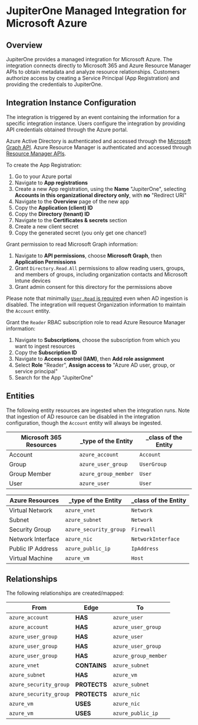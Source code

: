 # JupiterOne Managed Integration for Microsoft Azure

## Overview

JupiterOne provides a managed integration for Microsoft Azure. The integration
connects directly to Microsoft 365 and Azure Resource Manager APIs to obtain
metadata and analyze resource relationships. Customers authorize access by
creating a Service Principal (App Registration) and providing the credentials to
JupiterOne.

## Integration Instance Configuration

The integration is triggered by an event containing the information for a
specific integration instance. Users configure the integration by providing API
credentials obtained through the Azure portal.

Azure Active Directory is authenticated and accessed through the [Microsoft
Graph API][1]. Azure Resource Manager is authenticated and accessed through
[Resource Manager APIs][2].

To create the App Registration:

1. Go to your Azure portal
1. Navigate to **App registrations**
1. Create a new App registration, using the **Name** "JupiterOne", selecting
   **Accounts in this organizational directory only**, with **no** "Redirect
   URI"
1. Navigate to the **Overview** page of the new app
1. Copy the **Application (client) ID**
1. Copy the **Directory (tenant) ID**
1. Navigate to the **Certificates & secrets** section
1. Create a new client secret
1. Copy the generated secret (you only get one chance!)

Grant permission to read Microsoft Graph information:

1. Navigate to **API permissions**, choose **Microsoft Graph**, then
   **Application Permissions**
1. Grant `Directory.Read.All` permissions to allow reading users, groups, and
   members of groups, including organization contacts and Microsoft Intune
   devices
1. Grant admin consent for this directory for the permissions above

Please note that minimally [`User.Read` is required][3] even when AD ingestion
is disabled. The integration will request Organization information to maintain
the `Account` entity.

Grant the `Reader` RBAC subscription role to read Azure Resource Manager
information:

1. Navigate to **Subscriptions**, choose the subscription from which you want to
   ingest resources
1. Copy the **Subscription ID**
1. Navigate to **Access control (IAM)**, then **Add role assignment**
1. Select **Role** "Reader", **Assign access to** "Azure AD user, group, or
   service principal"
1. Search for the App "JupiterOne"

## Entities

The following entity resources are ingested when the integration runs. Note that
ingestion of AD resource can be disabled in the integration configuration,
though the `Account` entity will always be ingested.

| Microsoft 365 Resources | \_type of the Entity | \_class of the Entity |
| ----------------------- | -------------------- | --------------------- |
| Account                 | `azure_account`      | `Account`             |
| Group                   | `azure_user_group`   | `UserGroup`           |
| Group Member            | `azure_group_member` | `User`                |
| User                    | `azure_user`         | `User`                |

| Azure Resources   | \_type of the Entity   | \_class of the Entity |
| ----------------- | ---------------------- | --------------------- |
| Virtual Network   | `azure_vnet`           | `Network`             |
| Subnet            | `azure_subnet`         | `Network`             |
| Security Group    | `azure_security_group` | `Firewall`            |
| Network Interface | `azure_nic`            | `NetworkInterface`    |
| Public IP Address | `azure_public_ip`      | `IpAddress`           |
| Virtual Machine   | `azure_vm`             | `Host`                |

## Relationships

The following relationships are created/mapped:

| From                   | Edge         | To                   |
| ---------------------- | ------------ | -------------------- |
| `azure_account`        | **HAS**      | `azure_user`         |
| `azure_account`        | **HAS**      | `azure_user_group`   |
| `azure_user_group`     | **HAS**      | `azure_user`         |
| `azure_user_group`     | **HAS**      | `azure_user_group`   |
| `azure_user_group`     | **HAS**      | `azure_group_member` |
| `azure_vnet`           | **CONTAINS** | `azure_subnet`       |
| `azure_subnet`         | **HAS**      | `azure_vm`           |
| `azure_security_group` | **PROTECTS** | `azure_subnet`       |
| `azure_security_group` | **PROTECTS** | `azure_nic`          |
| `azure_vm`             | **USES**     | `azure_nic`          |
| `azure_vm`             | **USES**     | `azure_public_ip`    |

[1]: https://docs.microsoft.com/en-us/graph/auth-v2-service
[2]:
  https://docs.microsoft.com/en-us/azure/azure-resource-manager/resource-manager-api-authentication
[3]: https://docs.microsoft.com/en-us/graph/api/organization-get
